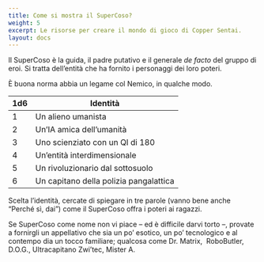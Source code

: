 ```yaml
---
title: Come si mostra il SuperCoso?
weight: 5
excerpt: Le risorse per creare il mondo di gioco di Copper Sentai.
layout: docs
---
```

Il SuperCoso è la guida, il padre putativo e il generale *de facto* del gruppo di eroi. Si tratta dell’entità che ha fornito i personaggi dei loro poteri.

È buona norma abbia un legame col Nemico, in qualche modo. 


| 1d6 | Identità                             |
|-----|----------------------------------|
| 1   | Un alieno umanista                          |
| 2   | Un’IA amica dell’umanità                         |
| 3   | Uno scienziato con un QI di 180                       |
| 4   | Un’entità interdimensionale |
| 5   | Un rivoluzionario dal sottosuolo                          |
| 6   | Un capitano della polizia pangalattica                          |

Scelta l’identità, cercate di spiegare in tre parole (vanno bene anche “Perché sì, dai”) come il SuperCoso offra i poteri ai ragazzi.

Se SuperCoso come nome non vi piace –⁠ ed è difficile darvi torto –⁠, provate a fornirgli un appellativo che sia un po’ esotico, un po’ tecnologico e al contempo dia un tocco familiare; qualcosa come Dr. Matrix,  RoboButler, D.O.G., Ultracapitano Zwi’tec, Mister A.
